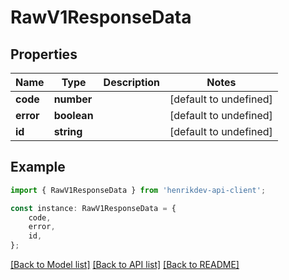 # RawV1ResponseData


## Properties

Name | Type | Description | Notes
------------ | ------------- | ------------- | -------------
**code** | **number** |  | [default to undefined]
**error** | **boolean** |  | [default to undefined]
**id** | **string** |  | [default to undefined]

## Example

```typescript
import { RawV1ResponseData } from 'henrikdev-api-client';

const instance: RawV1ResponseData = {
    code,
    error,
    id,
};
```

[[Back to Model list]](../README.md#documentation-for-models) [[Back to API list]](../README.md#documentation-for-api-endpoints) [[Back to README]](../README.md)
